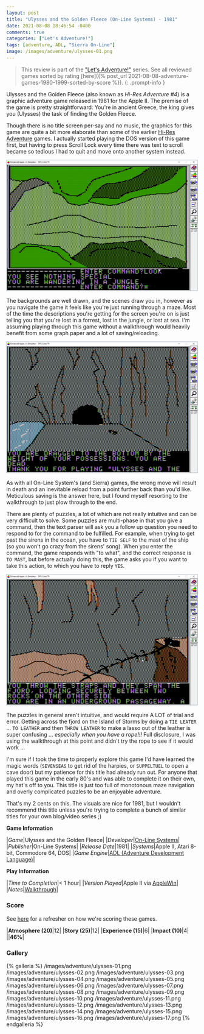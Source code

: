 ```yaml
---
layout: post
title: "Ulysses and the Golden Fleece (On-Line Systems) - 1981"
date: 2021-08-08 18:46:54 -0400
comments: true
categories: ["Let's Adventure!"]
tags: [adventure, ADL, "Sierra On-Line"]
image: /images/adventure/ulysses-01.png
---
```

> This review is part of the ["Let's Adventure!"](https://www.alexbevi.com/categories/let-s-adventure/) series. See all reviewed games sorted by rating [here]({% post_url 2021-08-08-adventure-games-1980-1999-sorted-by-score %}).
{: .prompt-info }

Ulysses and the Golden Fleece (also known as _Hi-Res Adventure #4_) is a graphic adventure game released in 1981 for the Apple II. The premise of the game is pretty straightforward: You're in ancient Greece, the king gives you (Ulysses) the task of finding the Golden Fleece.

Though there is no title screen per-say and no music, the graphics for this game are quite a bit more elaborate than some of the earlier [Hi-Res Adventure](https://en.wikipedia.org/wiki/List_of_Hi-Res_Adventures_video_games) games. I actually started playing the DOS version of this game first, but having to press Scroll Lock every time there was text to scroll became so tedious I had to quit and move onto another system instead.

![](/images/adventure/ulysses-10.png)

The backgrounds are well drawn, and the scenes draw you in, however as you navigate the game it feels like you're just running through a maze. Most of the time the descriptions you're getting for the screen you're on is just telling you that you're lost in a forrest, lost in the jungle, or lost at sea. I'm assuming playing through this game without a walkthrough would heavily benefit from some graph paper and a lot of saving/reloading.

![](/images/adventure/ulysses-09.png)

As with all On-Line System's (and Sierra) games, the wrong move will result in death and an inevitable reload from a point further back than you'd like. Meticulous saving is the answer here, but I found myself resorting to the walkthrough to just plow through to the end.

There are plenty of puzzles, a lot of which are not really intuitive and can be very difficult to solve. Some puzzles are multi-phase in that you give a command, then the text parser will ask you a follow up question you need to respond to for the command to be fulfilled. For example, when trying to get past the sirens in the ocean, you have to `TIE SELF` to the mast of the ship (so you won't go crazy from the sirens' song). When you enter the command, the game responds with "to what", and the correct response is `TO MAST`, but before actually doing this, the game asks you if you want to take this action, to which you have to reply `YES`.

![](/images/adventure/ulysses-11.png)

The puzzles in general aren't intuitive, and would require A LOT of trial and error. Getting across the fjord on the Island of Storms by doing a `TIE LEATER` ... `TO LEATHER` and then `THROW LEATHER` to make a lasso out of the leather is super confusing ... _especially when you have a rope!!!_ Full disclosure, I was using the walkthrough at this point and didn't try the rope to see if it would work ...

I'm sure if I took the time to properly explore this game I'd have learned the magic words (`SEVENSEAS` to get rid of the harpies, or `SUPPELTUEL` to open a cave door) but my patience for this title had already run out. For anyone that played this game in the early 80's and was able to complete it on their own, my hat's off to you. This title is just too full of monotonous maze navigation and overly complicated puzzles to be an enjoyable adventure.

That's my 2 cents on this. The visuals are nice for 1981, but I wouldn't recommend this title unless you're trying to complete a bunch of similar titles for your own blog/video series ;)

**Game Information**

|*Game*|Ulysses and the Golden Fleece|
|*Developer*|[On-Line Systems](https://en.wikipedia.org/wiki/On-Line_Systems)|
|*Publisher*|On-Line Systems|
|*Release Date*|1981|
|*Systems*|Apple II, Atari 8-bit, Commodore 64, DOS|
|*Game Engine*|[ADL (Adventure Development Language)](https://wiki.scummvm.org/index.php?title=ADL)|

**Play Information**

|*Time to Completion*|< 1 hour|
|*Version Played*|Apple II via [AppleWin](https://github.com/AppleWin/AppleWin)|
|*Notes*|[Walkthrough](https://adventuregamers.com/walkthrough/full/ulysses-and-the-golden-fleece)|

### Score

See [here](https://www.alexbevi.com/blog/2021/07/28/adventure-games-1980-1999/#scoring) for a refresher on how we're scoring these games.

|**Atmosphere (20)**|12|
|**Story (25)**|12|
|**Experience (15)**|6|
|**Impact (10)**|4|
||**46%**|

### Gallery

{% galleria %}
/images/adventure/ulysses-01.png
/images/adventure/ulysses-02.png
/images/adventure/ulysses-03.png
/images/adventure/ulysses-04.png
/images/adventure/ulysses-05.png
/images/adventure/ulysses-06.png
/images/adventure/ulysses-07.png
/images/adventure/ulysses-08.png
/images/adventure/ulysses-09.png
/images/adventure/ulysses-10.png
/images/adventure/ulysses-11.png
/images/adventure/ulysses-12.png
/images/adventure/ulysses-13.png
/images/adventure/ulysses-14.png
/images/adventure/ulysses-15.png
/images/adventure/ulysses-16.png
/images/adventure/ulysses-17.png
{% endgalleria %}
